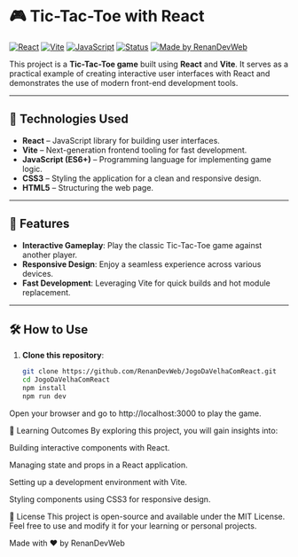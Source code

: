# 🎮 Tic-Tac-Toe with React

[![React](https://img.shields.io/badge/React-18.0.0-blue?logo=react&logoColor=white)](https://reactjs.org/)
[![Vite](https://img.shields.io/badge/Vite-2.9.9-purple?logo=vite&logoColor=white)](https://vitejs.dev/)
[![JavaScript](https://img.shields.io/badge/JavaScript-ES6+-yellow?logo=javascript&logoColor=white)](https://developer.mozilla.org/en-US/docs/Web/JavaScript)
[![Status](https://img.shields.io/badge/Status-In%20Development-orange)]()
[![Made by RenanDevWeb](https://img.shields.io/badge/Made%20by-RenanDevWeb-blueviolet)](https://github.com/RenanDevWeb)

This project is a **Tic-Tac-Toe game** built using **React** and **Vite**. It serves as a practical example of creating interactive user interfaces with React and demonstrates the use of modern front-end development tools.

---

## 🚀 Technologies Used

- **React** – JavaScript library for building user interfaces.
- **Vite** – Next-generation frontend tooling for fast development.
- **JavaScript (ES6+)** – Programming language for implementing game logic.
- **CSS3** – Styling the application for a clean and responsive design.
- **HTML5** – Structuring the web page.

---

## 🌟 Features

- **Interactive Gameplay**: Play the classic Tic-Tac-Toe game against another player.
- **Responsive Design**: Enjoy a seamless experience across various devices.
- **Fast Development**: Leveraging Vite for quick builds and hot module replacement.

---

## 🛠️ How to Use

1. **Clone this repository**:

   ```bash
   git clone https://github.com/RenanDevWeb/JogoDaVelhaComReact.git
   cd JogoDaVelhaComReact
   npm install
   npm run dev

Open your browser and go to http://localhost:3000 to play the game.

📖 Learning Outcomes
By exploring this project, you will gain insights into:

Building interactive components with React.

Managing state and props in a React application.

Setting up a development environment with Vite.

Styling components using CSS3 for responsive design.

📄 License
This project is open-source and available under the MIT License.
Feel free to use and modify it for your learning or personal projects.

Made with ❤️ by RenanDevWeb
